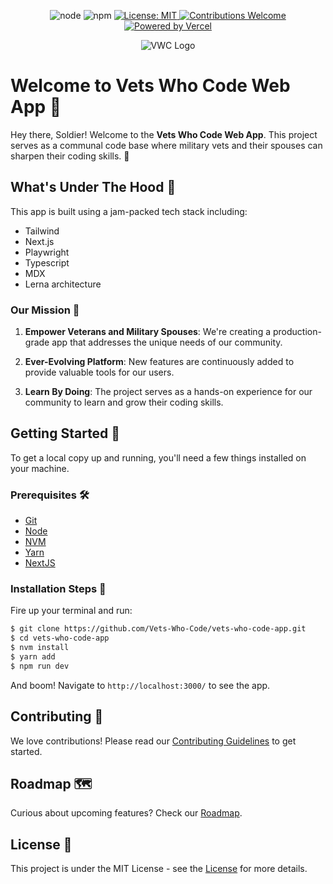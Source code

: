
<p align="center">
  <img src="https://img.shields.io/badge/node-v10.16.0-brightgreen.svg?style=flat-square" alt="node" />
  <img src="https://img.shields.io/badge/npm-v5.6.0-blue.svg?style=flat-square" alt="npm" />
  <a href="https://github.com/Vets-Who-Code/vwc-site/blob/master/LICENSE">
    <img src="https://img.shields.io/badge/License-MIT-yellow.svg?style=flat-square" alt="License: MIT" />
  </a>
  <a href="https://github.com/Vets-Who-Code/vwc-site/blob/master/.github/contributing.md">
    <img src="https://img.shields.io/badge/contributions-welcome-orange.svg?style=flat-square" alt="Contributions Welcome" />
  </a>
  <a href="https://vercel.com?utm_source=vetswhocode.io&utm_campaign=oss">
    <img src="https://img.shields.io/badge/Powered_by-Vercel-black?style=flat-square" alt="Powered by Vercel">
  </a>
</p>

<p align="center">
  <img src="https://avatars1.githubusercontent.com/u/18350560?s=200&v=4" alt="VWC Logo" />
</p>

# Welcome to Vets Who Code Web App :tada:

Hey there, Soldier! Welcome to the **Vets Who Code Web App**. This project serves as a communal code base where military vets and their spouses can sharpen their coding skills. 🚀

## What's Under The Hood 🧰

This app is built using a jam-packed tech stack including:

- Tailwind
- Next.js
- Playwright
- Typescript
- MDX
- Lerna architecture

### Our Mission :dart:

1. **Empower Veterans and Military Spouses**: We're creating a production-grade app that addresses the unique needs of our community.
  
2. **Ever-Evolving Platform**: New features are continuously added to provide valuable tools for our users.
  
3. **Learn By Doing**: The project serves as a hands-on experience for our community to learn and grow their coding skills.

## Getting Started 🚀

To get a local copy up and running, you'll need a few things installed on your machine.

### Prerequisites 🛠️

- [Git](http://git-scm.com/)
- [Node](http://nodejs.org/)
- [NVM](https://github.com/creationix/nvm)
- [Yarn](https://yarnpkg.com/)
- [NextJS](https://nextjs.org/)

### Installation Steps :wrench:

Fire up your terminal and run:

```sh
$ git clone https://github.com/Vets-Who-Code/vets-who-code-app.git
$ cd vets-who-code-app
$ nvm install
$ yarn add
$ npm run dev
```

And boom! Navigate to `http://localhost:3000/` to see the app.

## Contributing :handshake:

We love contributions! Please read our [Contributing Guidelines](https://github.com/Vets-Who-Code/vwc-site/blob/master/.github/contributing.md) to get started.

## Roadmap 🗺️

Curious about upcoming features? Check our [Roadmap](https://github.com/orgs/Vets-Who-Code/projects/48/views/2).

## License :scroll:

This project is under the MIT License - see the [License](https://github.com/Vets-Who-Code/vwc-site/blob/master/LICENSE) for more details.
